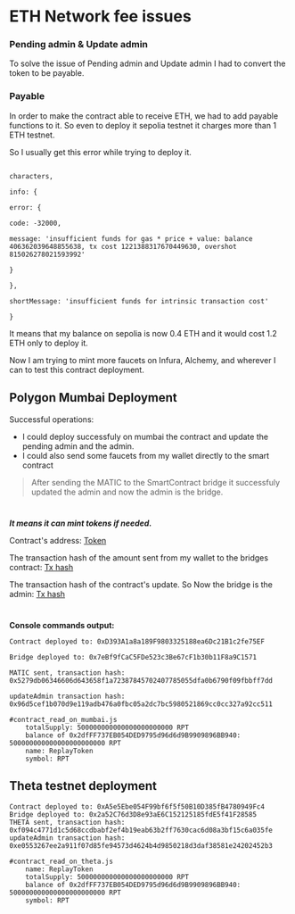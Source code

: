 # ETH Network fee issues

  

### Pending admin & Update admin

  

To solve the issue of Pending admin and Update admin I had to convert the token to be payable.

  

### Payable

  

In order to make the contract able to receive ETH, we had to add payable functions to it. So even to deploy it sepolia testnet it charges more than 1 ETH testnet.

  

So I usually get this error while trying to deploy it.

  

```

characters,

info: {

error: {

code: -32000,

message: 'insufficient funds for gas * price + value: balance 406362039648855638, tx cost 1221388317670449630, overshot 815026278021593992'

}

},

shortMessage: 'insufficient funds for intrinsic transaction cost'

}

```

  

It means that my balance on sepolia is now 0.4 ETH and it would cost 1.2 ETH only to deploy it.

  

Now I am trying to mint more faucets on Infura, Alchemy, and wherever I can to test this contract deployment.

  

## Polygon Mumbai Deployment

Successful operations:

- I could deploy successfuly on mumbai the contract and update the pending admin and the admin.
- I could also send some faucets from my wallet directly to the smart contract

> After sending the MATIC to the SmartContract bridge it successfuly
> updated the admin and now the admin is the bridge.
#
***It means it can mint tokens if needed.***

Contract's address:
[Token](https://mumbai.polygonscan.com/address/0xD393A1a8a189F9803325188ea6Dc21B1c2fe75EF)

The transaction hash of the amount sent from my wallet to the bridges contract:
[Tx hash](https://mumbai.polygonscan.com/tx/0x5279db06346606d643658f1a72387845702407785055dfa0b6790f09fbbff7dd)

The transaction hash of the contract's update. So Now the bridge is the admin:
[Tx hash](https://mumbai.polygonscan.com/tx/0x96d5cef1b070d9e119adb476a0fbc05a2dc7bc5980521869cc0cc327a92cc511)
#
**Console commands output:**
```
Contract deployed to: 0xD393A1a8a189F9803325188ea6Dc21B1c2fe75EF

Bridge deployed to: 0x7eBf9fCaC5FDe523c3Be67cF1b30b11F8a9C1571

MATIC sent, transaction hash: 0x5279db06346606d643658f1a72387845702407785055dfa0b6790f09fbbff7dd

updateAdmin transaction hash: 0x96d5cef1b070d9e119adb476a0fbc05a2dc7bc5980521869cc0cc327a92cc511

#contract_read_on_mumbai.js
    totalSupply: 500000000000000000000000 RPT
    balance of 0x2dfFF737EB054DED9795d96d6d9B9909896BB940: 500000000000000000000000 RPT
    name: ReplayToken
    symbol: RPT
```

## Theta testnet deployment

```
Contract deployed to: 0xA5e5Ebe054F99bf6f5f50B10D385fB4780949Fc4
Bridge deployed to: 0x2a52C76d3D8e93aE6C152125185fdE5f41F28585
THETA sent, transaction hash: 0xf094c4771d1c5d68ccdbabf2ef4b19eab63b2ff7630cac6d08a3bf15c6a035fe
updateAdmin transaction hash: 0xe0553267ee2a911f07d85fe94573d4624b4d9850218d3daf38581e24202452b3

#contract_read_on_theta.js
    name: ReplayToken
    totalSupply: 500000000000000000000000 RPT
    balance of 0x2dfFF737EB054DED9795d96d6d9B9909896BB940: 500000000000000000000000 RPT
    symbol: RPT
```